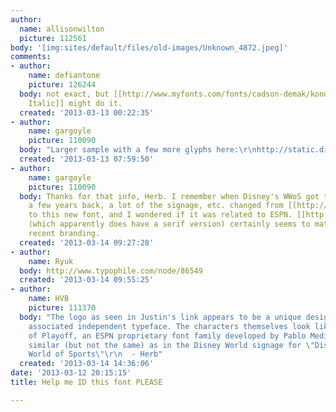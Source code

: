```yaml
---
author:
  name: allisonwilton
  picture: 112561
body: '[img:sites/default/files/old-images/Unknown_4872.jpeg]'
comments:
- author:
    name: defiantone
    picture: 126244
  body: not exact, but [[http://www.myfonts.com/fonts/cadson-demak/kondolar/|Kondolar
    Italic]] might do it.
  created: '2013-03-13 00:22:35'
- author:
    name: gargoyle
    picture: 110090
  body: "Larger sample with a few more glyphs here:\r\nhttp://static.disneysportsnews.com/files/2011/08/ESPN_WWS_logo-wide.jpg"
  created: '2013-03-13 07:59:50'
- author:
    name: gargoyle
    picture: 110090
  body: Thanks for that info, Herb. I remember when Disney's WWoS got the ESPN makeover
    a few years back, a lot of the signage, etc. changed from [[http://myfonts.us/BWNdSo|City]]
    to this new font, and I wondered if it was related to ESPN. [[http://cubanica.com/portfolio/epsn/|Playoff]]
    (which apparently does have a serif version) certainly seems to match the more
    recent branding.
  created: '2013-03-14 09:27:28'
- author:
    name: Ryuk
  body: http://www.typophile.com/node/86549
  created: '2013-03-14 09:55:25'
- author:
    name: HVB
    picture: 111370
  body: "The logo as seen in Justin's link appears to be a unique design, with no
    associated independent typeface. The characters themselves look like a serif version
    of Playoff, an ESPN proprietary font family developed by Pablo Medina. They're
    similar (but not the same) as in the Disney World signage for \"Disney's Wide
    World of Sports\"\r\n  - Herb"
  created: '2013-03-14 14:36:06'
date: '2013-03-12 20:15:15'
title: Help me ID this font PLEASE

---
```

